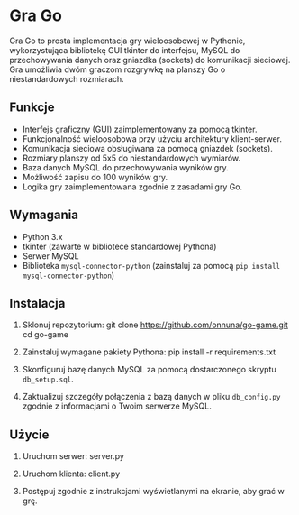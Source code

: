 # Gra Go

Gra Go to prosta implementacja gry wieloosobowej w Pythonie, wykorzystująca bibliotekę GUI tkinter do interfejsu, 
MySQL do przechowywania danych oraz gniazdka (sockets) do komunikacji sieciowej. 
Gra umożliwia dwóm graczom rozgrywkę na planszy Go o niestandardowych rozmiarach.

## Funkcje

- Interfejs graficzny (GUI) zaimplementowany za pomocą tkinter.
- Funkcjonalność wieloosobowa przy użyciu architektury klient-serwer.
- Komunikacja sieciowa obsługiwana za pomocą gniazdek (sockets).
- Rozmiary planszy od 5x5 do niestandardowych wymiarów.
- Baza danych MySQL do przechowywania wyników gry.
- Możliwość zapisu do 100 wyników gry.
- Logika gry zaimplementowana zgodnie z zasadami gry Go.

## Wymagania

- Python 3.x
- tkinter (zawarte w bibliotece standardowej Pythona)
- Serwer MySQL
- Biblioteka `mysql-connector-python` (zainstaluj za pomocą `pip install mysql-connector-python`)

## Instalacja

1. Sklonuj repozytorium:
git clone https://github.com/onnuna/go-game.git
cd go-game

2. Zainstaluj wymagane pakiety Pythona:
pip install -r requirements.txt

3. Skonfiguruj bazę danych MySQL za pomocą dostarczonego skryptu `db_setup.sql`.

4. Zaktualizuj szczegóły połączenia z bazą danych w pliku `db_config.py` zgodnie z informacjami o Twoim serwerze MySQL.

## Użycie

1. Uruchom serwer:
server.py

2. Uruchom klienta:
client.py

3. Postępuj zgodnie z instrukcjami wyświetlanymi na ekranie, aby grać w grę.


